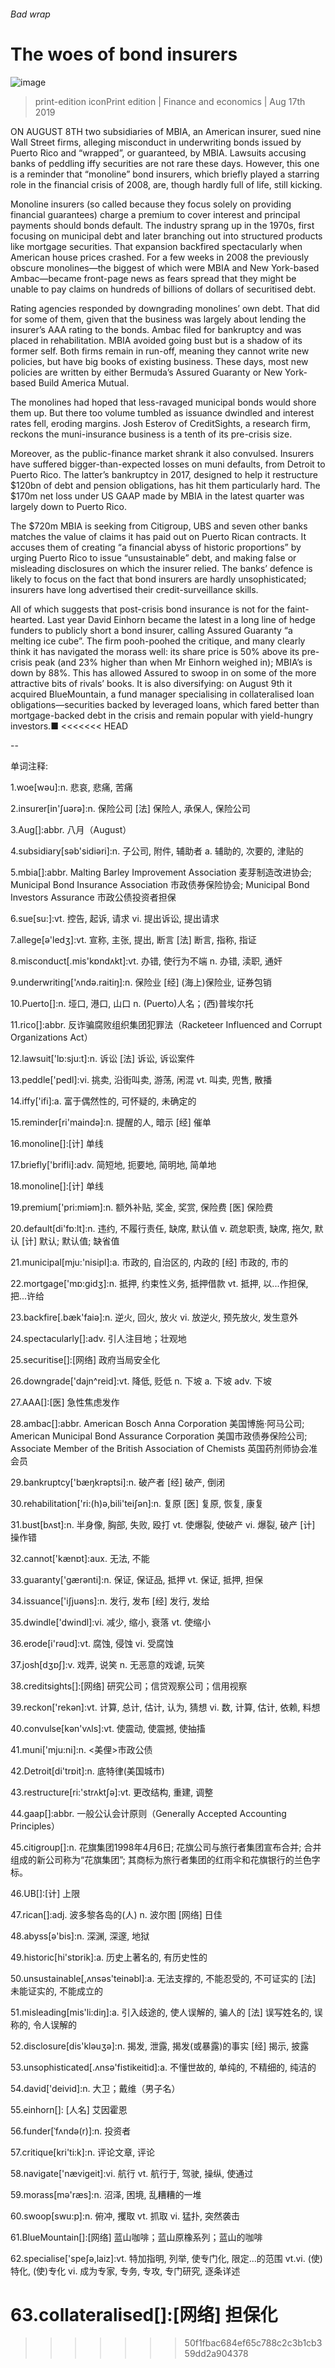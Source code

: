 ###### Bad wrap
# The woes of bond insurers 
![image](images/20190817_FNP501.jpg) 
> print-edition iconPrint edition | Finance and economics | Aug 17th 2019 
ON AUGUST 8TH two subsidiaries of MBIA, an American insurer, sued nine Wall Street firms, alleging misconduct in underwriting bonds issued by Puerto Rico and “wrapped”, or guaranteed, by MBIA. Lawsuits accusing banks of peddling iffy securities are not rare these days. However, this one is a reminder that “monoline” bond insurers, which briefly played a starring role in the financial crisis of 2008, are, though hardly full of life, still kicking. 
Monoline insurers (so called because they focus solely on providing financial guarantees) charge a premium to cover interest and principal payments should bonds default. The industry sprang up in the 1970s, first focusing on municipal debt and later branching out into structured products like mortgage securities. That expansion backfired spectacularly when American house prices crashed. For a few weeks in 2008 the previously obscure monolines—the biggest of which were MBIA and New York-based Ambac—became front-page news as fears spread that they might be unable to pay claims on hundreds of billions of dollars of securitised debt. 
Rating agencies responded by downgrading monolines’ own debt. That did for some of them, given that the business was largely about lending the insurer’s AAA rating to the bonds. Ambac filed for bankruptcy and was placed in rehabilitation. MBIA avoided going bust but is a shadow of its former self. Both firms remain in run-off, meaning they cannot write new policies, but have big books of existing business. These days, most new policies are written by either Bermuda’s Assured Guaranty or New York-based Build America Mutual. 
The monolines had hoped that less-ravaged municipal bonds would shore them up. But there too volume tumbled as issuance dwindled and interest rates fell, eroding margins. Josh Esterov of CreditSights, a research firm, reckons the muni-insurance business is a tenth of its pre-crisis size. 
Moreover, as the public-finance market shrank it also convulsed. Insurers have suffered bigger-than-expected losses on muni defaults, from Detroit to Puerto Rico. The latter’s bankruptcy in 2017, designed to help it restructure $120bn of debt and pension obligations, has hit them particularly hard. The $170m net loss under US GAAP made by MBIA in the latest quarter was largely down to Puerto Rico. 
The $720m MBIA is seeking from Citigroup, UBS and seven other banks matches the value of claims it has paid out on Puerto Rican contracts. It accuses them of creating “a financial abyss of historic proportions” by urging Puerto Rico to issue “unsustainable” debt, and making false or misleading disclosures on which the insurer relied. The banks’ defence is likely to focus on the fact that bond insurers are hardly unsophisticated; insurers have long advertised their credit-surveillance skills. 
All of which suggests that post-crisis bond insurance is not for the faint-hearted. Last year David Einhorn became the latest in a long line of hedge funders to publicly short a bond insurer, calling Assured Guaranty “a melting ice cube”. The firm pooh-poohed the critique, and many clearly think it has navigated the morass well: its share price is 50% above its pre-crisis peak (and 23% higher than when Mr Einhorn weighed in); MBIA’s is down by 88%. This has allowed Assured to swoop in on some of the more attractive bits of rivals’ books. It is also diversifying: on August 9th it acquired BlueMountain, a fund manager specialising in collateralised loan obligations—securities backed by leveraged loans, which fared better than mortgage-backed debt in the crisis and remain popular with yield-hungry investors.■ 
<<<<<<< HEAD
-- 
 单词注释:
1.woe[wәu]:n. 悲哀, 悲痛, 苦痛 
2.insurer[in'ʃuәrә]:n. 保险公司 [法] 保险人, 承保人, 保险公司 
3.Aug[]:abbr. 八月（August） 
4.subsidiary[sәb'sidiәri]:n. 子公司, 附件, 辅助者 a. 辅助的, 次要的, 津贴的 
5.mbia[]:abbr. Malting Barley Improvement Association 麦芽制造改进协会; Municipal Bond Insurance Association 市政债券保险协会; Municipal Bond Investors Assurance 市政公债投资者担保 
6.sue[su:]:vt. 控告, 起诉, 请求 vi. 提出诉讼, 提出请求 
7.allege[ә'ledʒ]:vt. 宣称, 主张, 提出, 断言 [法] 断言, 指称, 指证 
8.misconduct[.mis'kɒndʌkt]:vt. 办错, 使行为不端 n. 办错, 渎职, 通奸 
9.underwriting['ʌndә.raitiŋ]:n. 保险业 [经] (海上)保险业, 证券包销 
10.Puerto[]:n. 垭口, 港口, 山口 n. (Puerto)人名；(西)普埃尔托 
11.rico[]:abbr. 反诈骗腐败组织集团犯罪法（Racketeer Influenced and Corrupt Organizations Act） 
12.lawsuit['lɒ:sju:t]:n. 诉讼 [法] 诉讼, 诉讼案件 
13.peddle['pedl]:vi. 挑卖, 沿街叫卖, 游荡, 闲混 vt. 叫卖, 兜售, 散播 
14.iffy['ifi]:a. 富于偶然性的, 可怀疑的, 未确定的 
15.reminder[ri'maindә]:n. 提醒的人, 暗示 [经] 催单 
16.monoline[]:[计] 单线 
17.briefly['brifli]:adv. 简短地, 扼要地, 简明地, 简单地 
18.monoline[]:[计] 单线 
19.premium['pri:miәm]:n. 额外补贴, 奖金, 奖赏, 保险费 [医] 保险费 
20.default[di'fɒ:lt]:n. 违约, 不履行责任, 缺席, 默认值 v. 疏怠职责, 缺席, 拖欠, 默认 [计] 默认; 默认值; 缺省值 
21.municipal[mju:'nisipl]:a. 市政的, 自治区的, 内政的 [经] 市政的, 市的 
22.mortgage['mɒ:gidʒ]:n. 抵押, 约束性义务, 抵押借款 vt. 抵押, 以...作担保, 把...许给 
23.backfire[.bæk'faiә]:n. 逆火, 回火, 放火 vi. 放逆火, 预先放火, 发生意外 
24.spectacularly[]:adv. 引人注目地；壮观地 
25.securitise[]:[网络] 政府当局安全化 
26.downgrade['dajn^reid]:vt. 降低, 贬低 n. 下坡 a. 下坡 adv. 下坡 
27.AAA[]:[医] 急性焦虑发作 
28.ambac[]:abbr. American Bosch Anna Corporation 美国博施·阿马公司; American Municipal Bond Assurance Corporation 美国市政债券保险公司; Associate Member of the British Association of Chemists 英国药剂师协会准会员 
29.bankruptcy['bæŋkrәptsi]:n. 破产者 [经] 破产, 倒闭 
30.rehabilitation['ri:(h)ә,bili'teiʃәn]:n. 复原 [医] 复原, 恢复, 康复 
31.bust[bʌst]:n. 半身像, 胸部, 失败, 殴打 vt. 使爆裂, 使破产 vi. 爆裂, 破产 [计] 操作错 
32.cannot['kænɒt]:aux. 无法, 不能 
33.guaranty['gærәnti]:n. 保证, 保证品, 抵押 vt. 保证, 抵押, 担保 
34.issuance['iʃjuәns]:n. 发行, 发布 [经] 发行, 发给 
35.dwindle['dwindl]:vi. 减少, 缩小, 衰落 vt. 使缩小 
36.erode[i'rәud]:vt. 腐蚀, 侵蚀 vi. 受腐蚀 
37.josh[dʒɒʃ]:v. 戏弄, 说笑 n. 无恶意的戏谑, 玩笑 
38.creditsights[]:[网络] 研究公司；信贷观察公司；信用视察 
39.reckon['rekәn]:vt. 计算, 总计, 估计, 认为, 猜想 vi. 数, 计算, 估计, 依赖, 料想 
40.convulse[kәn'vʌls]:vt. 使震动, 使震撼, 使抽搐 
41.muni['mju:ni]:n. <美俚>市政公债 
42.Detroit[di'trɒit]:n. 底特律(美国城市) 
43.restructure[ri:'strʌktʃә]:vt. 更改结构, 重建, 调整 
44.gaap[]:abbr. 一般公认会计原则（Generally Accepted Accounting Principles） 
45.citigroup[]:n. 花旗集团1998年4月6日; 花旗公司与旅行者集团宣布合并; 合并组成的新公司称为“花旗集团”; 其商标为旅行者集团的红雨伞和花旗银行的兰色字标。 
46.UB[]:[计] 上限 
47.rican[]:adj. 波多黎各岛的(人) n. 波尔图 [网络] 日佳 
48.abyss[ә'bis]:n. 深渊, 深邃, 地狱 
49.historic[hi'stɒrik]:a. 历史上著名的, 有历史性的 
50.unsustainable[,ʌnsәs'teinәbl]:a. 无法支撑的, 不能忍受的, 不可证实的 [法] 未能证实的, 不能成立的 
51.misleading[mis'li:diŋ]:a. 引入歧途的, 使人误解的, 骗人的 [法] 误写姓名的, 误称的, 令人误解的 
52.disclosure[dis'klәuʒә]:n. 揭发, 泄露, 揭发(或暴露)的事实 [经] 揭示, 披露 
53.unsophisticated[.ʌnsә'fistikeitid]:a. 不懂世故的, 单纯的, 不精细的, 纯洁的 
54.david['deivid]:n. 大卫；戴维（男子名） 
55.einhorn[]: [人名] 艾因霍恩 
56.funder[ˈfʌndə(r)]:n. 投资者 
57.critique[kri'ti:k]:n. 评论文章, 评论 
58.navigate['nævigeit]:vi. 航行 vt. 航行于, 驾驶, 操纵, 使通过 
59.morass[mә'ræs]:n. 沼泽, 困境, 乱糟糟的一堆 
60.swoop[swu:p]:n. 俯冲, 攫取 vt. 抓取 vi. 猛扑, 突然袭击 
61.BlueMountain[]:[网络] 蓝山咖啡；蓝山原橡系列；蓝山的咖啡 
62.specialise['speʃә,laiz]:vt. 特加指明, 列举, 使专门化, 限定...的范围 vt.vi. (使)特化, (使)专化 vi. 成为专家, 专务, 专攻, 专门研究, 逐条详述 
63.collateralised[]:[网络] 担保化 
=======
>>>>>>> 50f1fbac684ef65c788c2c3b1cb359dd2a904378
